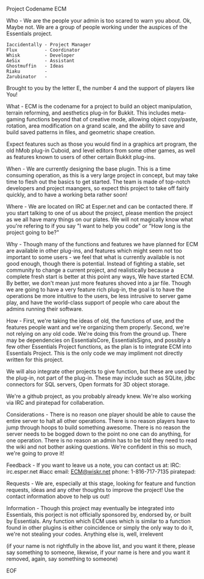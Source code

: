 Project Codename ECM

Who -
We are the people your admin is too scared to warn you about.  Ok, Maybe not. 
We are a group of people working under the auspices of the Essentials project.

    Iaccidentally - Project Manager
    Flux          - Coordinator
    Whisk         - Developer
    AeSix         - Assistant
    Ghostmuffin   - Ideas
    Riaku         - 
    Zarubinator   - 

Brought to you by the letter E, the number 4 and the support of players like You!


What - 
ECM is the codename for a project to build an object manipulation, terrain reforming, and aesthetics plug-in for Bukkit. This includes meta-gaming functions beyond that of creative mode, allowing object copy/paste, rotation, area modification on a grand scale, and the ability to save and build saved patterns in files, and geometric shape creation.

Expect features such as those you would find in a graphics art program, the old hMob plug-in Cuboid, and level editors from some other games, as well as features known to users of other certain Bukkit plug-ins.


When - 
We are currently designing the base plugin.  This is a time consuming operation, as this is a very large project in concept, but may take time to flesh out the basics to get started.  The team is made of top-notch developers and project maangers, so expect this project to take off fairly quickly, and to have a working beta rather soon!

Where - 
We are located on IRC at Esper.net and can be contacted there.  If you start talking to one of us about the project, please mention the project as we all have many things on our plates.  We will not magically know what you're refering to if you say "I want to help you code" or "How long is the project going to be?" 


Why - 
Though many of the functions and features we have planned for ECM are available in other plug-ins, and features which might seem not too important to some users - we feel that what is currently available is not good enough, though there is potential.  Instead of fighting a stable, set community to change a current project, and realistically because a complete fresh start is better at this point any ways, We have started ECM.  By better, we don't mean just more features shoved into a jar file.  Though we are going to have a very feature rich plug-in, the goal is to have the operations be more intuitive to the users, be less intrusive to server game play, and have the world-class support of people who care about the admins running their software. 


How - 
First, we're taking the ideas of old, the functions of use, and the features people want and we're organizing them properly.  Second, we're not relying on any old code.  We're doing this from the ground up.  There may be dependencies on EssentialsCore, EssentialsSigns, and possibly a few other Essentials Project functions, as the plan is to integrate ECM into Essentials Project.  This is the only code we may impliment not directly written for this project.  

We will also integrate other projects to give function, but these are used by the plug-in, not part of the plug-in.  These may include such as SQLite, jdbc connectors for SQL servers, Open formats for 3D object storage.  

We're a github project, as you probably already knew.  We're also working via IRC and piratepad for collaberation.  


Considerations - 
There is no reason one player should be able to cause the entire server to halt all other operations.  There is no reason players have to jump through hoops to build something awesome.  There is no reason the server needs to be bogged down to the point no one can do anything, for one operation.  There is no reason an admin has to be told they need to read the wiki and not bother asking questions.  We're confident in this so much, we're going to prove it!


Feedback - 
If you want to leave us a note, you can contact us at:
IRC:  irc.esper.net #iacc
email: ECM@wiskr.net
phone: 1-816-717-7135
piratepad: 


Requests - 
We are, especially at this stage, looking for feature and function requests, ideas and any other thoughts to improve the project!  Use the contact information above to help us out! 


Information - 
Though this project may eventually be integrated into Essentials, this porject is not officially sponsored by, endorsed by, or built by Essentials.  Any function which ECM uses which is similar to a function found in other plugins is either coincidence or simply the only way to do it, we're not stealing your codes.  Anything else is, well, irrelevent


(if your name is not rightfully in the above list, and you want it there, please say something to someone,
 likewise, if your name is here and you want it removed, again, say something to someone)

EOF

